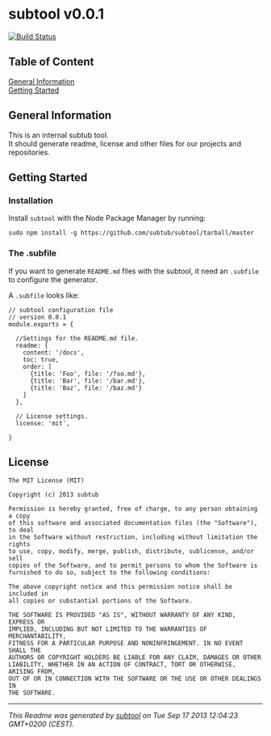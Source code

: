 # subtool v0.0.1  

[![Build Status](https://travis-ci.org/subtub/subtool.png?branch=master)](https://travis-ci.org/subtub/subtool)

## Table of Content

[General Information](#general-information)  
[Getting Started](#getting-started)  

## General Information

This is an internal subtub tool.  
It should generate readme, license and other files for our projects and repositories.
## Getting Started

### Installation


Install ```subtool``` with the Node Package Manager by running:

    sudo npm install -g https://github.com/subtub/subtool/tarball/master


### The .subfile

If you want to generate ```README.md``` files with the subtool, it need an ```.subfile``` to configure the generator.

A ```.subfile``` looks like:  

    // subtool configuration file
    // version 0.0.1
    module.exports = {
    
      //Settings for the README.md file.
      readme: {
        content: '/docs',
        toc: true,
        order: [
          {title: 'Foo', file: '/foo.md'},
          {title: 'Bar', file: '/bar.md'},
          {title: 'Baz', file: '/baz.md'}
        ]
      },
      
      // License settings.
      license: 'mit',
      
    }

## License

```
The MIT License (MIT)  
  
Copyright (c) 2013 subtub  
  
Permission is hereby granted, free of charge, to any person obtaining a copy  
of this software and associated documentation files (the "Software"), to deal  
in the Software without restriction, including without limitation the rights  
to use, copy, modify, merge, publish, distribute, sublicense, and/or sell  
copies of the Software, and to permit persons to whom the Software is  
furnished to do so, subject to the following conditions:  
  
The above copyright notice and this permission notice shall be included in  
all copies or substantial portions of the Software.  
  
THE SOFTWARE IS PROVIDED "AS IS", WITHOUT WARRANTY OF ANY KIND, EXPRESS OR  
IMPLIED, INCLUDING BUT NOT LIMITED TO THE WARRANTIES OF MERCHANTABILITY,  
FITNESS FOR A PARTICULAR PURPOSE AND NONINFRINGEMENT. IN NO EVENT SHALL THE  
AUTHORS OR COPYRIGHT HOLDERS BE LIABLE FOR ANY CLAIM, DAMAGES OR OTHER  
LIABILITY, WHETHER IN AN ACTION OF CONTRACT, TORT OR OTHERWISE, ARISING FROM,  
OUT OF OR IN CONNECTION WITH THE SOFTWARE OR THE USE OR OTHER DEALINGS IN  
THE SOFTWARE.  
  ```

---

*This Readme was generated by [subtool](http://www.github.com/subtub/subtool) on Tue Sep 17 2013 12:04:23 GMT+0200 (CEST).*  
